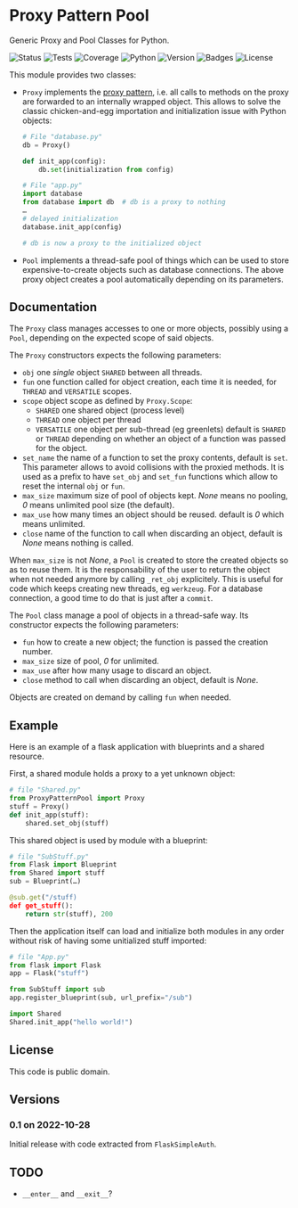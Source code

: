 # Proxy Pattern Pool

Generic Proxy and Pool Classes for Python.

![Status](https://github.com/zx80/proxy-pattern-pool/actions/workflows/ppp.yml/badge.svg?branch=main&style=flat)
![Tests](https://img.shields.io/badge/tests-6%20✓-success)
![Coverage](https://img.shields.io/badge/coverage-100%25-success)
![Python](https://img.shields.io/badge/python-3-informational)
![Version](https://img.shields.io/pypi/v/ProxyPatternPool)
![Badges](https://img.shields.io/badge/badges-7-informational)
![License](https://img.shields.io/pypi/l/proxypatternpool?style=flat)

This module provides two classes:

- `Proxy` implements the
  [proxy pattern](https://en.wikipedia.org/wiki/Proxy_pattern),
  i.e. all calls to methods on the proxy are forwarded to an internally wrapped
  object. This allows to solve the classic chicken-and-egg importation and
  initialization issue with Python objects:

  ```python
  # File "database.py"
  db = Proxy()

  def init_app(config):
      db.set(initialization from config)
  ```

  ```python
  # File "app.py"
  import database
  from database import db  # db is a proxy to nothing
  …
  # delayed initialization
  database.init_app(config)

  # db is now a proxy to the initialized object
  ```

- `Pool` implements a thread-safe pool of things which can be used to store
  expensive-to-create objects such as database connections. The above proxy
  object creates a pool automatically depending on its parameters.

## Documentation

The `Proxy` class manages accesses to one or more objects, possibly using
a `Pool`, depending on the expected scope of said objects.

The `Proxy` constructors expects the following parameters:

- `obj` one *single* object `SHARED` between all threads.
- `fun` one function called for object creation, each time it is needed,
  for `THREAD` and `VERSATILE` scopes.
- `scope` object scope as defined by `Proxy.Scope`:
  - `SHARED` one shared object (process level)
  - `THREAD` one object per thread
  - `VERSATILE` one object per sub-thread (eg greenlets)
  default is `SHARED` or `THREAD` depending on whether an object
  of a function was passed for the object.
- `set_name` the name of a function to set the proxy contents,
  default is `set`. This parameter allows to avoid collisions with
  the proxied methods.
  It is used as a prefix to have `set_obj` and `set_fun` functions
  which allow to reset the internal `obj` or `fun`.
- `max_size` maximum size of pool of objects kept.
  *None* means no pooling, *0* means unlimited pool size (the default).
- `max_use` how many times an object should be reused.
  default is *0* which means unlimited.
- `close` name of the function to call when discarding an object,
  default is *None* means nothing is called.

When `max_size` is not *None*, a `Pool` is created to store the created
objects so as to reuse them. It is the responsability of the user to
return the object when not needed anymore by calling `_ret_obj` explicitely.
This is useful for code which keeps creating new threads, eg `werkzeug`.
For a database connection, a good time to do that is just after a `commit`.

The `Pool` class manage a pool of objects in a thread-safe way.
Its constructor expects the following parameters:

- `fun` how to create a new object; the function is passed the creation number.
- `max_size` size of pool, *0* for unlimited.
- `max_use` after how many usage to discard an object.
- `close` method to call when discarding an object, default is *None*.

Objects are created on demand by calling `fun` when needed.

## Example

Here is an example of a flask application with blueprints and a shared
resource.

First, a shared module holds a proxy to a yet unknown object:

```Python
# file "Shared.py"
from ProxyPatternPool import Proxy 
stuff = Proxy()
def init_app(stuff):
    shared.set_obj(stuff)
```

This shared object is used by module with a blueprint:

```Python
# file "SubStuff.py"
from Flask import Blueprint
from Shared import stuff
sub = Blueprint(…)

@sub.get("/stuff)
def get_stuff():
    return str(stuff), 200
```

Then the application itself can load and initialize both modules in any order
without risk of having some unitialized stuff imported:

```Python
# file "App.py"
from flask import Flask
app = Flask("stuff")

from SubStuff import sub
app.register_blueprint(sub, url_prefix="/sub")

import Shared
Shared.init_app("hello world!")
```

## License

This code is public domain.

## Versions

### 0.1 on 2022-10-28

Initial release with code extracted from `FlaskSimpleAuth`.

## TODO

- `__enter__` and `__exit__`?
